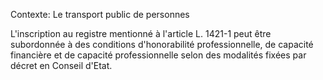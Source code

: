 Contexte: Le transport public de personnes

L'inscription au registre mentionné à l'article L. 1421-1 peut être subordonnée à des conditions d'honorabilité professionnelle, de capacité financière et de capacité professionnelle selon des modalités fixées par décret en Conseil d'Etat.